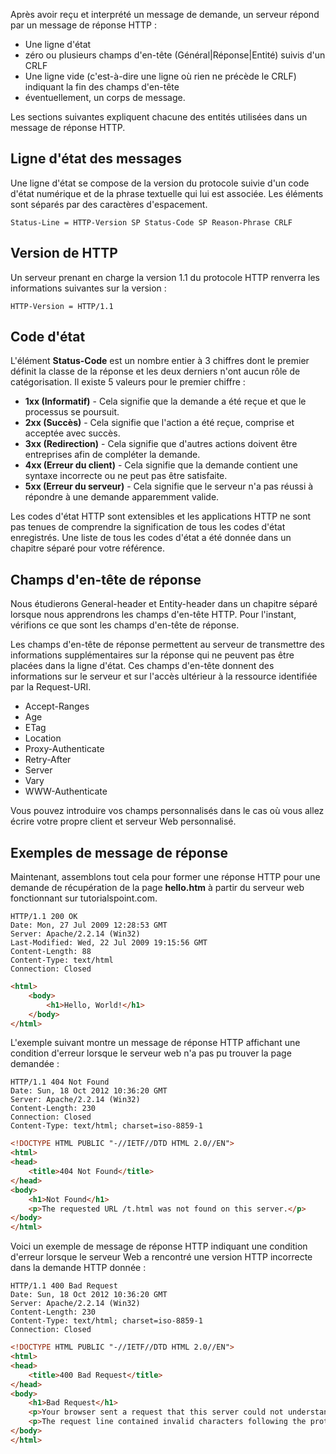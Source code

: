 Après avoir reçu et interprété un message de demande, un serveur répond par un message de réponse HTTP :

- Une ligne d'état
- zéro ou plusieurs champs d'en-tête (Général|Réponse|Entité) suivis d'un CRLF
- Une ligne vide (c'est-à-dire une ligne où rien ne précède le CRLF) indiquant la fin des champs d'en-tête
- éventuellement, un corps de message.

Les sections suivantes expliquent chacune des entités utilisées dans un message de réponse HTTP.

## Ligne d'état des messages

Une ligne d'état se compose de la version du protocole suivie d'un code d'état numérique et de la phrase textuelle qui lui est associée. Les éléments sont séparés par des caractères d'espacement.

```http
Status-Line = HTTP-Version SP Status-Code SP Reason-Phrase CRLF
```

## Version de HTTP

Un serveur prenant en charge la version 1.1 du protocole HTTP renverra les informations suivantes sur la version :

```http
HTTP-Version = HTTP/1.1
```

## Code d'état

L'élément **Status-Code** est un nombre entier à 3 chiffres dont le premier définit la classe de la réponse et les deux derniers n'ont aucun rôle de catégorisation. Il existe 5 valeurs pour le premier chiffre :

- **1xx (Informatif)** - Cela signifie que la demande a été reçue et que le processus se poursuit.
- **2xx (Succès)** - Cela signifie que l'action a été reçue, comprise et acceptée avec succès.
- **3xx (Redirection)** - Cela signifie que d'autres actions doivent être entreprises afin de compléter la demande.
- **4xx (Erreur du client)** - Cela signifie que la demande contient une syntaxe incorrecte ou ne peut pas être satisfaite.
- **5xx (Erreur du serveur)** - Cela signifie que le serveur n'a pas réussi à répondre à une demande apparemment valide.

Les codes d'état HTTP sont extensibles et les applications HTTP ne sont pas tenues de comprendre la signification de tous les codes d'état enregistrés. Une liste de tous les codes d'état a été donnée dans un chapitre séparé pour votre référence.

## Champs d'en-tête de réponse

Nous étudierons General-header et Entity-header dans un chapitre séparé lorsque nous apprendrons les champs d'en-tête HTTP. Pour l'instant, vérifions ce que sont les champs d'en-tête de réponse.

Les champs d'en-tête de réponse permettent au serveur de transmettre des informations supplémentaires sur la réponse qui ne peuvent pas être placées dans la ligne d'état. Ces champs d'en-tête donnent des informations sur le serveur et sur l'accès ultérieur à la ressource identifiée par la Request-URI.

- Accept-Ranges
- Age
- ETag
- Location
- Proxy-Authenticate
- Retry-After
- Server
- Vary
- WWW-Authenticate

Vous pouvez introduire vos champs personnalisés dans le cas où vous allez écrire votre propre client et serveur Web personnalisé.

## Exemples de message de réponse

Maintenant, assemblons tout cela pour former une réponse HTTP pour une demande de récupération de la page **hello.htm** à partir du serveur web fonctionnant sur tutorialspoint.com.

```http
HTTP/1.1 200 OK
Date: Mon, 27 Jul 2009 12:28:53 GMT
Server: Apache/2.2.14 (Win32)
Last-Modified: Wed, 22 Jul 2009 19:15:56 GMT
Content-Length: 88
Content-Type: text/html
Connection: Closed
```

```html
<html>
    <body>
        <h1>Hello, World!</h1>
    </body>
</html>
```

L'exemple suivant montre un message de réponse HTTP affichant une condition d'erreur lorsque le serveur web n'a pas pu trouver la page demandée :

```http
HTTP/1.1 404 Not Found
Date: Sun, 18 Oct 2012 10:36:20 GMT
Server: Apache/2.2.14 (Win32)
Content-Length: 230
Connection: Closed
Content-Type: text/html; charset=iso-8859-1
```

```html
<!DOCTYPE HTML PUBLIC "-//IETF//DTD HTML 2.0//EN">
<html>
<head>
    <title>404 Not Found</title>
</head>
<body>
    <h1>Not Found</h1>
    <p>The requested URL /t.html was not found on this server.</p>
</body>
</html>
```

Voici un exemple de message de réponse HTTP indiquant une condition d'erreur lorsque le serveur Web a rencontré une version HTTP incorrecte dans la demande HTTP donnée :

```http
HTTP/1.1 400 Bad Request
Date: Sun, 18 Oct 2012 10:36:20 GMT
Server: Apache/2.2.14 (Win32)
Content-Length: 230
Content-Type: text/html; charset=iso-8859-1
Connection: Closed
```

```html
<!DOCTYPE HTML PUBLIC "-//IETF//DTD HTML 2.0//EN">
<html>
<head>
    <title>400 Bad Request</title>
</head>
<body>
    <h1>Bad Request</h1>
    <p>Your browser sent a request that this server could not understand.</p>
    <p>The request line contained invalid characters following the protocol string.</p>
</body>
</html>
```